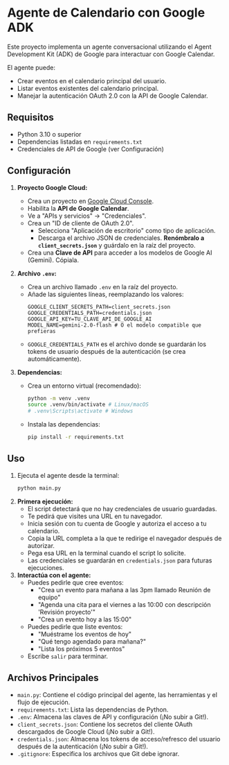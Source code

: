 # Agente de Calendario con Google ADK

Este proyecto implementa un agente conversacional utilizando el Agent Development Kit (ADK) de Google para interactuar con Google Calendar.

El agente puede:
*   Crear eventos en el calendario principal del usuario.
*   Listar eventos existentes del calendario principal.
*   Manejar la autenticación OAuth 2.0 con la API de Google Calendar.

## Requisitos

*   Python 3.10 o superior
*   Dependencias listadas en `requirements.txt`
*   Credenciales de API de Google (ver Configuración)

## Configuración

1.  **Proyecto Google Cloud:**
    *   Crea un proyecto en [Google Cloud Console](https://console.cloud.google.com/).
    *   Habilita la **API de Google Calendar**.
    *   Ve a "APIs y servicios" -> "Credenciales".
    *   Crea un "ID de cliente de OAuth 2.0".
        *   Selecciona "Aplicación de escritorio" como tipo de aplicación.
        *   Descarga el archivo JSON de credenciales. **Renómbralo a `client_secrets.json`** y guárdalo en la raíz del proyecto.
    *   Crea una **Clave de API** para acceder a los modelos de Google AI (Gemini). Cópiala.

2.  **Archivo `.env`:**
    *   Crea un archivo llamado `.env` en la raíz del proyecto.
    *   Añade las siguientes líneas, reemplazando los valores:
        ```dotenv
        GOOGLE_CLIENT_SECRETS_PATH=client_secrets.json
        GOOGLE_CREDENTIALS_PATH=credentials.json
        GOOGLE_API_KEY=TU_CLAVE_API_DE_GOOGLE_AI
        MODEL_NAME=gemini-2.0-flash # O el modelo compatible que prefieras
        ```
    *   `GOOGLE_CREDENTIALS_PATH` es el archivo donde se guardarán los tokens de usuario después de la autenticación (se crea automáticamente).

3.  **Dependencias:**
    *   Crea un entorno virtual (recomendado):
        ```bash
        python -m venv .venv
        source .venv/bin/activate # Linux/macOS
        # .venv\Scripts\activate # Windows
        ```
    *   Instala las dependencias:
        ```bash
        pip install -r requirements.txt
        ```

## Uso

1.  Ejecuta el agente desde la terminal:
    ```bash
    python main.py
    ```
2.  **Primera ejecución:**
    *   El script detectará que no hay credenciales de usuario guardadas.
    *   Te pedirá que visites una URL en tu navegador.
    *   Inicia sesión con tu cuenta de Google y autoriza el acceso a tu calendario.
    *   Copia la URL completa a la que te redirige el navegador después de autorizar.
    *   Pega esa URL en la terminal cuando el script lo solicite.
    *   Las credenciales se guardarán en `credentials.json` para futuras ejecuciones.
3.  **Interactúa con el agente:**
    *   Puedes pedirle que cree eventos:
        *   "Crea un evento para mañana a las 3pm llamado Reunión de equipo"
        *   "Agenda una cita para el viernes a las 10:00 con descripción 'Revisión proyecto'"
        *   "Crea un evento hoy a las 15:00"
    *   Puedes pedirle que liste eventos:
        *   "Muéstrame los eventos de hoy"
        *   "Qué tengo agendado para mañana?"
        *   "Lista los próximos 5 eventos"
    *   Escribe `salir` para terminar.

## Archivos Principales

*   `main.py`: Contiene el código principal del agente, las herramientas y el flujo de ejecución.
*   `requirements.txt`: Lista las dependencias de Python.
*   `.env`: Almacena las claves de API y configuración (¡No subir a Git!).
*   `client_secrets.json`: Contiene los secretos del cliente OAuth descargados de Google Cloud (¡No subir a Git!).
*   `credentials.json`: Almacena los tokens de acceso/refresco del usuario después de la autenticación (¡No subir a Git!).
*   `.gitignore`: Especifica los archivos que Git debe ignorar. 